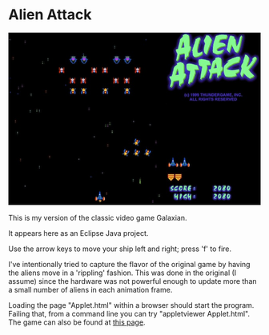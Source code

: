 Alien Attack
===========

![Screen shot.](screenshot.jpg)

This is my version of the classic video game Galaxian.

It appears here as an Eclipse Java project.

Use the arrow keys to move your ship left and right; press 'f' to fire.

I've intentionally tried to capture the flavor of the original game by having the aliens
move in a 'rippling' fashion.  This was done in the original (I assume) since the hardware
was not powerful enough to update more than a small number of  aliens in each animation frame.

Loading the page "Applet.html" within a browser should start the program.
Failing that, from a command line you can try "appletviewer Applet.html".
The game can also be found at [this page](http://www.cs.ubc.ca/~jpsember/sfu/arain.html).

